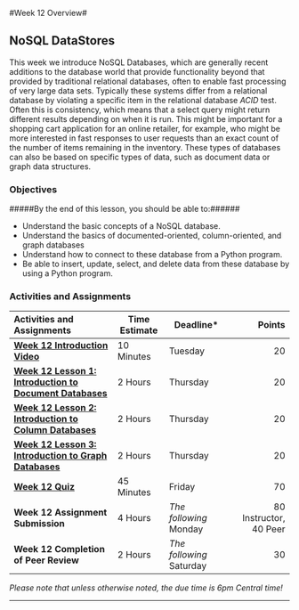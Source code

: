#Week 12 Overview#

## NoSQL DataStores ##

This week we introduce NoSQL Databases, which are generally recent
additions to the database world that provide functionality beyond that
provided by traditional relational databases, often to enable fast
processing of very large data sets. Typically these systems differ from
a relational database by violating a specific item in the relational
database _ACID_ test. Often this is consistency, which means that a
select query might return different results depending on when it is run.
This might be important for a shopping cart application for an online
retailer, for example, who might be more interested in fast responses to
user requests than an exact count of the number of items remaining in
the inventory. These types of databases can also be based on specific
types of data, such as document data or graph data structures. 

### Objectives ###

#####By the end of this lesson, you should be able to:######

- Understand the basic concepts of a NoSQL database.
- Understand the basics of documented-oriented, column-oriented, and
graph databases
- Understand how to connect to these database from a Python program.
- Be able to insert, update, select, and delete data from these database
by using a Python program.

### Activities and Assignments ###

|Activities and Assignments | Time Estimate | Deadline* | Points|
|:------| -----|-------|----------:|
|**[Week 12 Introduction Video][wv]** |10 Minutes|Tuesday|20|
|**[Week 12 Lesson 1: Introduction to Document Databases](lesson1.md)**| 2 Hours |Thursday| 20|
|**[Week 12 Lesson 2: Introduction to Column Databases](lesson2.md)**| 2 Hours | Thursday | 20 |
|**[Week 12 Lesson 3: Introduction to Graph Databases](lesson3.md)**| 2 Hours | Thursday| 20 |
|**[Week 12 Quiz][wq]**| 45 Minutes | Friday | 70|
|**Week 12 Assignment Submission**| 4 Hours | *The following* Monday | 80 Instructor, 40 Peer | 
|**Week 12 Completion of Peer Review**| 2 Hours | *The following* Saturday | 30 | 

*Please note that unless otherwise noted, the due time is 6pm Central time!*

----------
[wv]: https://mediaspace.illinois.edu/media/
[wq]: https://learn.illinois.edu/mod/quiz/
